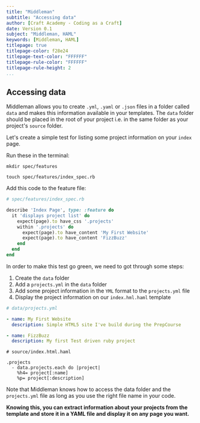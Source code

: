 ```yaml
---
title: "Middleman"
subtitle: "Accessing data"
author: [Craft Academy - Coding as a Craft]
date: Version 0.1
subject: "Middleman, HAML"
keywords: [Middleman, HAML]
titlepage: true
titlepage-color: f28e24
titlepage-text-color: "FFFFFF"
titlepage-rule-color: "FFFFFF"
titlepage-rule-height: 2
...
```



## Accessing data

Middleman allows you to create `.yml`, `.yaml` or `.json` files in a folder called `data` and makes this information available in your templates. The `data` folder should be placed in the root of your project i.e. in the same folder as your project's `source` folder.

Let's create a simple test for listing some project information on your `index` page. 

Run these in the terminal:

`mkdir spec/features`

`touch spec/features/index_spec.rb`

Add this code to the feature file:



```ruby
# spec/features/index_spec.rb

describe 'Index Page', type: :feature do
  it 'displays project list' do
    expect(page).to have_css '.projects'
    within '.projects' do
      expect(page).to have_content 'My First Website'
      expect(page).to have_content 'FizzBuzz'
    end
  end
end
```

In order to make this test go green, we need to got through some steps:
1. Create the `data` folder
2. Add a `projects.yml` in the `data` folder
3. Add some project information in the `YML` format to the `projects.yml` file
4. Display the project information on our `index.hml.haml` template


```yml
# data/projects.yml

- name: My First Website
  description: Simple HTML5 site I've build during the PrepCourse

- name: FizzBuzz
  description: My first Test driven ruby project
```


```haml
# source/index.html.haml

.projects
  - data.projects.each do |project|
    %h4= project[:name]
    %p= project[:description]
```

Note that Middleman knows how to access the data folder and the `projects.yml` file as long as you use the right file name in your code.

**Knowing this, you can extract information about your projects from the template and store it in a YAML file and display it on any page you want.**
